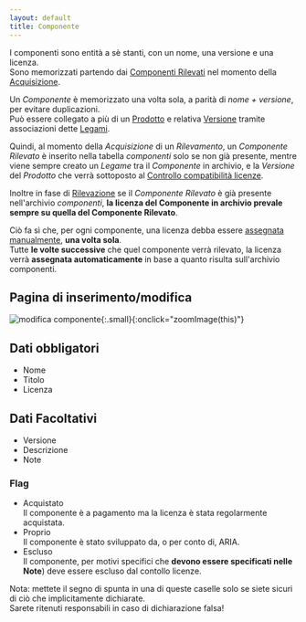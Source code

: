 ```yaml
---
layout: default
title: Componente 
---
```


I componenti sono entità a sè stanti, con un nome, una versione e una licenza.  
Sono memorizzati partendo dai [Componenti Rilevati](rilevamento) nel momento della [Acquisizione](acquisizione).

Un *Componente* è memorizzato una volta sola, a parità di *nome + versione*, per evitare duplicazioni.  
Può essere collegato a più di un [Prodotto](prodotto) e relativa [Versione](versione) tramite associazioni dette [Legami](legami).

Quindi, al momento della *Acquisizione* di un *Rilevamento*, un *Componente Rilevato* è inserito nella tabella *componenti* solo se non già presente, mentre viene sempre creato un *Legame* tra il *Componente* in archivio, e la *Versione* del *Prodotto* che verrà sottoposto al [Controllo compatibilità licenze](controllo).

Inoltre in fase di [Rilevazione](rilevazione) se il *Componente Rilevato* è già presente nell'archivio *componenti*, **la licenza del Componente in archivio prevale sempre su quella del Componente Rilevato**.

Ciò fa sì che, per ogni componente, una licenza debba essere [assegnata manualmente](assegnazione), **una volta sola**.  
Tutte **le volte successive** che quel componente verrà rilevato, la licenza verrà **assegnata automaticamente** in base a quanto risulta sull'archivio componenti.


## Pagina di inserimento/modifica

![modifica componente]({{site.baseurl}}/assets/componente.png){:.small}{:onclick="zoomImage(this)"}


## Dati obbligatori
 - Nome
 - Titolo
 - Licenza

## Dati Facoltativi
 - Versione
 - Descrizione
 - Note
 
### Flag
 - Acquistato  
   Il componente è a pagamento ma la licenza è stata regolarmente acquistata.  
 - Proprio  
   Il componente è stato sviluppato da, o per conto di, ARIA.  
 - Escluso  
   Il componente, per motivi specifici che **devono essere specificati nelle Note**) deve essere escluso dal contollo licenze.  
   
<span class="danger">Nota: mettete il segno di spunta in una di queste caselle solo se siete sicuri di ciò che implicitamente dichiarate.</span>  
<span class="danger">Sarete ritenuti responsabili in caso di dichiarazione falsa!</span>
